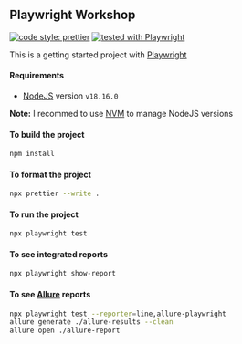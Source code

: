 ## Playwright Workshop

[![code style: prettier](https://img.shields.io/badge/code_style-prettier-ff69b4.svg?style=flat-square)](https://github.com/prettier/prettier)
[![tested with Playwright](https://img.shields.io/badge/playwright-dashboard-brightgreen.svg)](https://playwright.dev/)

This is a getting started project with [Playwright](https://playwright.dev/)

#### Requirements

- [NodeJS](https://nodejs.org/en/) version `v18.16.0`

**Note:** I recommed to use [NVM](https://github.com/nvm-sh/nvm) to manage NodeJS versions

#### To build the project

```bash
npm install
```

#### To format the project

```bash
npx prettier --write .
```

#### To run the project

```bash
npx playwright test
```

#### To see integrated reports

```bash
npx playwright show-report
```

#### To see [Allure](https://github.com/allure-framework/allure2) reports

```bash
npx playwright test --reporter=line,allure-playwright
allure generate ./allure-results --clean
allure open ./allure-report
```

